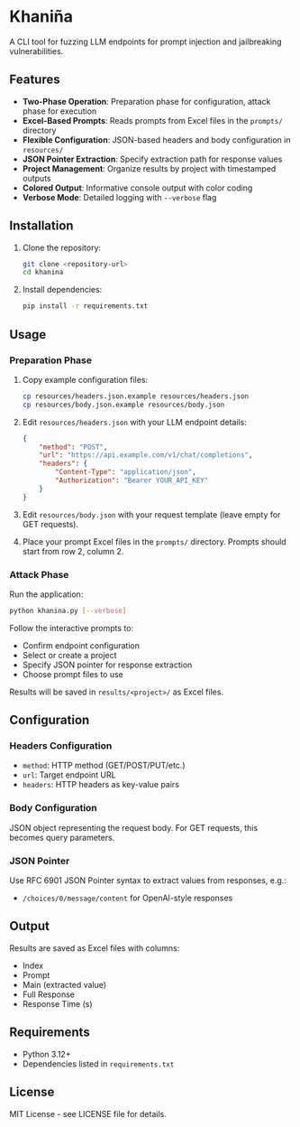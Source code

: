 # Khaniña

A CLI tool for fuzzing LLM endpoints for prompt injection and jailbreaking vulnerabilities.

## Features

- **Two-Phase Operation**: Preparation phase for configuration, attack phase for execution
- **Excel-Based Prompts**: Reads prompts from Excel files in the `prompts/` directory
- **Flexible Configuration**: JSON-based headers and body configuration in `resources/`
- **JSON Pointer Extraction**: Specify extraction path for response values
- **Project Management**: Organize results by project with timestamped outputs
- **Colored Output**: Informative console output with color coding
- **Verbose Mode**: Detailed logging with `--verbose` flag

## Installation

1. Clone the repository:
   ```bash
   git clone <repository-url>
   cd khanina
   ```

2. Install dependencies:
   ```bash
   pip install -r requirements.txt
   ```

## Usage

### Preparation Phase

1. Copy example configuration files:
   ```bash
   cp resources/headers.json.example resources/headers.json
   cp resources/body.json.example resources/body.json
   ```

2. Edit `resources/headers.json` with your LLM endpoint details:
   ```json
   {
       "method": "POST",
       "url": "https://api.example.com/v1/chat/completions",
       "headers": {
           "Content-Type": "application/json",
           "Authorization": "Bearer YOUR_API_KEY"
       }
   }
   ```

3. Edit `resources/body.json` with your request template (leave empty for GET requests).

4. Place your prompt Excel files in the `prompts/` directory. Prompts should start from row 2, column 2.

### Attack Phase

Run the application:
```bash
python khanina.py [--verbose]
```

Follow the interactive prompts to:
- Confirm endpoint configuration
- Select or create a project
- Specify JSON pointer for response extraction
- Choose prompt files to use

Results will be saved in `results/<project>/` as Excel files.

## Configuration

### Headers Configuration
- `method`: HTTP method (GET/POST/PUT/etc.)
- `url`: Target endpoint URL
- `headers`: HTTP headers as key-value pairs

### Body Configuration
JSON object representing the request body. For GET requests, this becomes query parameters.

### JSON Pointer
Use RFC 6901 JSON Pointer syntax to extract values from responses, e.g.:
- `/choices/0/message/content` for OpenAI-style responses

## Output

Results are saved as Excel files with columns:
- Index
- Prompt
- Main (extracted value)
- Full Response
- Response Time (s)

## Requirements

- Python 3.12+
- Dependencies listed in `requirements.txt`

## License

MIT License - see LICENSE file for details.